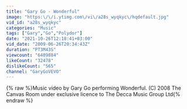 ```yaml
---
title: "Gary Go - Wonderful"
image: "https:\/\/i.ytimg.com\/vi\/a28s_wyqkyc\/hqdefault.jpg"
vid_id: "a28s_wyqkyc"
categories: "Music"
tags: ["Gary","Go","Polydor"]
date: "2021-10-26T12:18:41+03:00"
vid_date: "2009-06-26T20:34:43Z"
duration: "PT3M43S"
viewcount: "6409884"
likeCount: "32478"
dislikeCount: "565"
channel: "GaryGoVEVO"
---
```

{% raw %}Music video by Gary Go performing Wonderful. (C) 2008 The Canvas Room under exclusive licence to The Decca Music Group Ltd{% endraw %}
